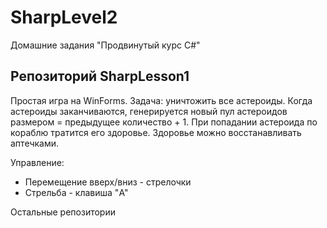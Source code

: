 # SharpLevel2
Домашние задания "Продвинутый курс C#"

## Репозиторий SharpLesson1
Простая игра на WinForms. Задача: уничтожить все астероиды. Когда астероиды заканчиваются, генерируется новый пул астероидов размером = предыдущее количество + 1. При попадании астероида по кораблю тратится его здоровье. Здоровье можно восстанавливать аптечками.

Управление:
  - Перемещение вверх/вниз - стрелочки
  - Стрельба - клавиша "A"


Остальные репозитории 

